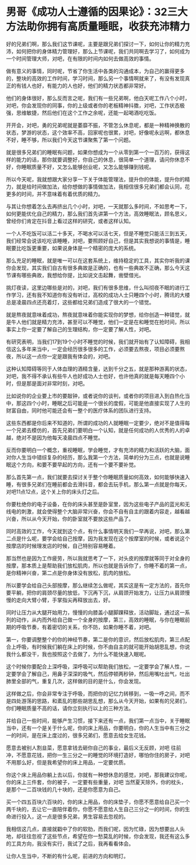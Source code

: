 # 男哥《成功人士遵循的因果论》：32三大方法助你拥有高质量睡眠，收获充沛精力

好的兄弟们啊，那么我们这节课呢，主要是跟兄弟们探讨一下，如何让你的精力充沛，如何把你的身体精力管理好，那么上节课呢，我们共同啊去学习了，如何成为一个时间管理大师，对吧，在有限的时间内如何去做高效的事情。

做有意义的事情，同时呢，节省了你生活中各类的沟通成本，为自己的赢得更多的，整块的高效的工作时间，学习时间，那么另一个事情啊就来了，有没有发现真正的有钱人也好，有能力的人也好，他们的精力状态都非常好。

他们的身体很好，那么反而言之呢，我们有一些兄弟啊，他白天呢工作八个小时，对吧，你会发现你的同事，你的上级或者你的老板精神抖擞，对吧，工作状态极强，思维敏捷，然后他们在这个工作之余呢，还能一起喝酒吃吃饭。

开开会，对吧，勇的兄弟呢就是萎靡不振，不管怎么休息呢，都是一种精神换散的状态，梦游的状态，这个效率不高，回家呢也很累，对吧，好像呢永远啊，都休息不好，睡不够，所以我们今天这节课聚焦了第一个问题。

就是很多兄弟们的睡眠有问题，如果你想成为一个从零到第一个一百万的，获得这样的能力的话，那你就要调整好，你自己的休息，很简单一个道理，请问你休息不好，你睡眠质量不好，又怎么能够创业呢，又怎么能够赚到钱呢。

所以今天呢，我就想跟大家分享一下关于体能管理法，提升你的体能，提升你的精力，就是给时间做加法，给你想做的事情做加法，我相信很多兄弟们都会认同，花更多的时间，并不意味着有着优质的精力。

与其让你想着怎么去再挤出几个小时，对吧，一天就那么多时间，不如思考一下，如何更能优化自己的精力，那么我们首先讲第一个方法，高效睡眠法，顾名思义，曾经你们肯定在抖音上看过这样的研究，或者这样认知。

一个人不吃饭可以活二十多天，不喝水可以活七天，但是不睡觉只能活三到五天，我们经常会说该吃吃该睡睡，对吧，要照顾好自己，但是其实我想说的事情是，睡眠要比吃饭更重要，如果说身体是一个精密的庞大的系统。

那么充足的睡眠，就是唯一可以在这套系统上，维持稳定的工具，其实你听我的课你会发现，其实我们自古有很多典故是正确的，也有一些典故不正确，那么今天这节课有哪些典故，我想给你提，比如说文击起舞，凿壁借光。

挑灯夜读，这里边哪些是对的，对吧，我们有很多思维，什么叫彻夜不眠的进行工作学习，还有我不知道你有没有听过，高校的成功人士只睡四个小时，腾讯的大楼总是凌晨四点还亮着灯，这些都给兄弟们造成了很大的一个错觉。

就是熬夜就意味着成功，熬夜就意味着你能实现你的梦想，给你创造一种错觉，就是牛人他们就是精力充沛，甚至可以不睡觉，他们一定是在和睡觉在抢时间，所以事实上你一定要了解自己的生理结构，你一定要了解人性，对吧。

有研究表明，当我们17到19个小时不睡觉的时候，我们就开始有了认知障碍，我相信这么多年来当中，一定会经历很多很多的工作，必须要去熬夜，项目必须要熬夜，所以这一点你一定是跟我有体会的，对吧。

这种认知障碍等同于人体血理的酒精含量，达到千分之五，就是那种游离的状态，对吧，我不得不承认有些牛人也好成功人士也好，也许他真的就是每天睡四个小时，但是那是面对非常时刻，对吧。

比如说你的企业要上市的要敲钟，或者说你的谈判，或者你的项目进入到白热化当中，那这四个小时，睡眠之后可能是一个很长的度假，可能是他直接实现了人生的财富自由，同时他可能还会有一整个的医疗体系的团队进行支持。

这些东西都是你后来不知道的，所谓的成功的人就睡眠一定要少，绝对不是值得每一个兄弟去模仿的，首先兄弟们要明白一个认知，就是任何成功的人优秀的人的卓越，绝对不是因为他每天凌晨四点不睡觉。

反而你要明白一个概念，重视睡眠，学会睡觉，才有充沛的精力和活跃的大脑，面对你人生当中错综复杂的经历，那么我第一个方法，简单的分为三点，也就是说睡眠这个方向，和要不要早起的方向，还有一个要不要补觉。

那么首先第一点，我们就要去探讨关于整个你睡眠质量如何高效，如何能够快速入睡，有很多兄弟们在睡前都会去滑抖音，都会去玩手机，那么第一点就是你每天，对吧11点12点，这个关上你的床头灯之后。

你要杜绝你的电子设备，在你的床头甚至是卧室里，因为这些电子产品的蓝光和无线电的刺激，就会使得整个大脑非常兴奋，你会不自有自主的跟着内容走，越看越兴奋，所以从今天开始，你的卧室就不要放这些产品了。

同时高效的工作，今天就到这个点，有什么事情明天我们一早再说，对吧，那么第二点是什么呢，要学会给自己按摩，因为我发现在这个按摩室的时候，或者说这个按摩店的时候理发店的时候，自己特别容易睡着。

那当然也是因为工作疲劳，所以我就思考了一下，对头皮的按摩就等同于对全身的按摩，那本质上是帮助我们放松肌肉，所以也就是告诉你了，你睡不着的第一点，是你精神兴奋，第二点是你身体没有放松，肌肉的放松。

所以要学会给自己头部按摩，那么继续怎么做呢，其实这是有一定方法的，首先你要平躺，把你的肩颈尽量的放低，下沉再下沉，从肩颈开始发力，让压力从肩颈慢慢的走向大臂小臂，手掌指尖再释放出去，好。

同时让压力从大腿开始用力，慢慢的向膝盖小腿脚踝释放，活动脚趾，通过这一系列的动作，从内而外给自己做一个全身的按摩，第三，高效的睡眠，与你在睡眠前期的呼吸节奏，有着密切的关系，你不防，如果你睡不着，对吧。

第一，你要调整整个的你的神经节奏，第二是你的意识，然后放松肌肉，第三点配合上呼吸，有时候我们躺在床上的时候，你不由自主的就可能开始胡思乱想，你说我什么都没干，我也按照这个去做了，为什么不能快速入眠呢。

这个时候你要配合上深呼吸，深呼吸可以帮助我们放松，一定要学会了解人性，一定要学会了解自己，用鼻子深深的吸气，然后停顿两秒钟，然后用嘴吐出气，吐出肺里全部的气，重复几次，这样做的目的是什么，你会发现。

这样做之后，你会非常专注于呼吸，而把你的记忆力转移到，一吸一呼之间，而不是四处游荡的思路，和紊乱的那些胡思乱想，那么从今天开始，如果有的兄弟们，你们睡眠质量不高的话，请你立刻执行以上的三种方法。

并给自己一些时间，能够产生习惯，接下来还有一点，我们第一点当中，关于睡眠当中，还有一个是关于什么呢，你的床上用品，你要明白，你的人生当中有三分之一的时间，是在床上度过的，很多兄弟们，愿意去给女生花钱。

愿意去被别人割韭菜，愿意拿钱去砸你自己的事业，最后义无反顾，对吧 往前冲，不愿意花钱，把你一生三分之一的睡觉的环境打造好，哪怕你住的房子，对吧 不用那么好，但是我希望你的床上用品，一定要优质。

你这个床上用品你躺上去以后，你就有一种想休息的感觉，对吧，那我建议你呢，你的床上三件套，你的被子，一定要有些重量，对吧 当然夏天除外，你的枕头，是那个一二百块钱的几十块的，还是你愿意为自己。

买一个四五百块六百块的，你的床上用品，你的床垫子，你愿不愿意给自己买一个两千块的，去让它一直陪伴着你，你愿不愿意给人生自己三分之一的时间，你的生命进行投入，这一点是很多兄弟，男生容易去忽视的。

我相信这几点，直接就戳中了你的软肋，而我们呢，因为忙碌，因为想要出人头地，却往往忽视了这些节点，希望在你一愁莫乱的时候，你会发现，我还有这么多的工具方向，我没有实行，我试了之后，我再看看体会。

让你人生当中，不断的有什么呢，前进的方向和明灯。